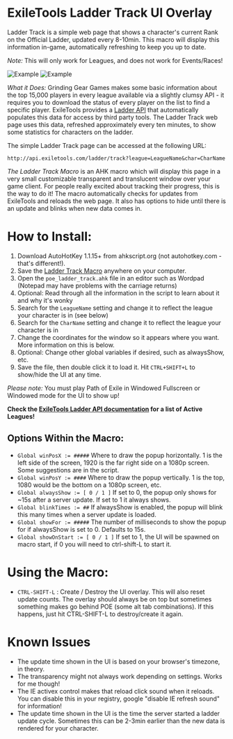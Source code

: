 # ExileTools Ladder Track UI Overlay

Ladder Track is a simple web page that shows a character's current Rank on the Official Ladder, updated every 8-10min. This macro will display this information in-game, automatically refreshing to keep you up to date.

*Note:* This will only work for Leagues, and does not work for Events/Races!

![Example](http://exiletools.com/img/example-ladder-track.jpg)
![Example](http://exiletools.com/img/example-ladder-track2.jpg)

*What it Does:* Grinding Gear Games makes some basic information about the top 15,000 players in every league available via a slightly clumsy API - it requires you to download the status of every player on the list to find a specific player. ExileTools provides a [Ladder API](http://api.exiletools.com/ladder) that automatically populates this data for access by third party tools. The Ladder Track web page uses this data, refreshed approximately every ten minutes, to show some statistics for characters on the ladder.

The simple Ladder Track page can be accessed at the following URL:

`http://api.exiletools.com/ladder/track?league=LeagueName&char=CharName`

*The Ladder Track Macro* is an AHK macro which will display this page in a very small customizable transparent and translucent window over your game client. For people really excited about tracking their progress, this is the way to do it! The macro automatically checks for updates from ExileTools and reloads the web page. It also has options to hide until there is an update and blinks when new data comes in.

# How to Install:

1. Download AutoHotKey 1.1.15+ from ahkscript.org (not autohotkey.com - that's different!).
2. Save the [Ladder Track Macro](https://raw.githubusercontent.com/trackpete/exiletools-ladder-track/master/poe_ladder_track.ahk) anywhere on your computer.
3. Open the `poe_ladder_track.ahk` file in an editor such as Wordpad (Notepad may have problems with the carriage returns)
4. Optional: Read through all the information in the script to learn about it and why it's wonky
5. Search for the `LeagueName` setting and change it to reflect the league your character is in (see below)
6. Search for the `CharName` setting and change it to reflect the league your character is in
7. Change the coordinates for the window so it appears where you want. More information on this is below.
8. Optional: Change other global variables if desired, such as alwaysShow, etc.
9. Save the file, then double click it to load it. Hit `CTRL+SHIFT+L` to show/hide the UI at any time.

*Please note:* You must play Path of Exile in Windowed Fullscreen or Windowed mode for the UI to show up!

**Check the [ExileTools Ladder API documentation](http://api.exiletools.com/ladder) for a list of Active Leagues!**

## Options Within the Macro:

* `Global winPosX := #####` Where to draw the popup horizontally. 1 is the left side of the screen, 1920 is the far right side on a 1080p screen. Some suggestions are in the script.
* `Global winPosY := ####` Where to draw the popup vertically. 1 is the top, 1080 would be the bottom on a 1080p screen, etc.
* `Global alwaysShow := [ 0 / 1 ]` If set to 0, the popup only shows for ~15s after a server update. If set to 1 it always shows.
* `Global blinkTimes := ##` If alwaysShow is enabled, the popup will blink this many times when a server update is loaded.
* `Global showFor := #####` The number of milliseconds to show the popup for if alwaysShow is set to 0. Defaults to 15s.
* `Global showOnStart := [ 0 / 1 ]` If set to 1, the UI will be spawned on macro start, if 0 you will need to ctrl-shift-L to start it.

# Using the Macro:

* `CTRL-SHIFT-L` : Create / Destroy the UI overlay. This will also reset update counts. The overlay should always be on top but sometimes something makes go behind POE (some alt tab combinations). If this happens, just hit CTRL-SHIFT-L to destroy/create it again.

# Known Issues

* The update time shown in the UI is based on your browser's timezone, in theory.
* The transparency might not always work depending on settings. Works for me though!
* The IE activex control makes that reload click sound when it reloads. You can disable this in your registry, google "disable IE refresh sound" for information!
* The update time shown in the UI is the time the server started a ladder update cycle. Sometimes this can be 2-3min earlier than the new data is rendered for your character.
